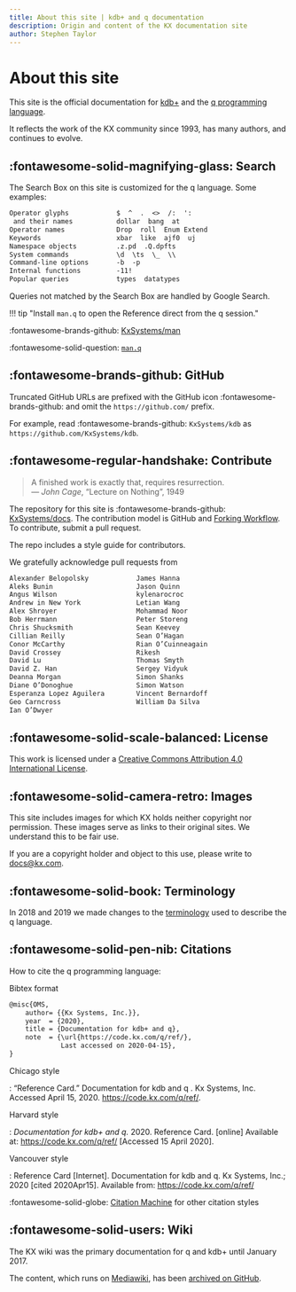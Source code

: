 ```yaml
---
title: About this site | kdb+ and q documentation
description: Origin and content of the KX documentation site
author: Stephen Taylor
---
```

# About this site


This site is the official documentation for [kdb+](../database/index.md) and the [q programming language](../ref/index.md).

It reflects the work of the KX community since 1993, has many authors,
and continues to evolve.

## :fontawesome-solid-magnifying-glass: Search

The Search Box on this site is customized for the q language.
Some examples:

```txt
Operator glyphs            $  ^  .  <>  /:  ':
 and their names           dollar  bang  at
Operator names             Drop  roll  Enum Extend
Keywords                   xbar  like  ajf0  uj
Namespace objects          .z.pd  .Q.dpfts
System commands            \d  \ts  \_  \\
Command-line options       -b  -p
Internal functions         -11!
Popular queries            types  datatypes
```

Queries not matched by the Search Box are handled by Google Search.

!!! tip "Install `man.q` to open the Reference direct from the q session."

:fontawesome-brands-github:
[KxSystems/man](https://github.com/KxSystems/man)

:fontawesome-solid-question:
[`man.q`](man.md)


## :fontawesome-brands-github: GitHub

Truncated GitHub URLs are prefixed with the GitHub icon :fontawesome-brands-github: and omit the `https://github.com/` prefix.

For example, read :fontawesome-brands-github: `KxSystems/kdb` as `https://github.com/KxSystems/kdb`.


## :fontawesome-regular-handshake: Contribute

> A finished work is exactly that, requires resurrection.<br>
— _John Cage_, “Lecture on Nothing”, 1949

The repository for this site is
:fontawesome-brands-github:
[KxSystems/docs](https://github.com/KxSystems/docs).
The contribution model is GitHub and [Forking Workflow](https://www.atlassian.com/git/tutorials/comparing-workflows#forking-workflow).
To contribute, submit a pull request.

The repo includes a style guide for contributors.


We gratefully acknowledge pull requests from

```txt
Alexander Belopolsky            James Hanna
Aleks Bunin                     Jason Quinn
Angus Wilson                    kylenarocroc
Andrew in New York              Letian Wang
Alex Shroyer                    Mohammad Noor
Bob Herrmann                    Peter Storeng
Chris Shucksmith                Sean Keevey
Cillian Reilly                  Sean O’Hagan
Conor McCarthy                  Rian O’Cuinneagain
David Crossey                   Rikesh
David Lu                        Thomas Smyth
David Z. Han                    Sergey Vidyuk
Deanna Morgan                   Simon Shanks
Diane O’Donoghue                Simon Watson
Esperanza Lopez Aguilera        Vincent Bernardoff
Geo Carncross                   William Da Silva 
Ian O’Dwyer                     
```

## :fontawesome-solid-scale-balanced: License
This work is licensed under a <a rel="license" href="https://creativecommons.org/licenses/by/4.0/">Creative Commons Attribution 4.0 International License</a>.



## :fontawesome-solid-camera-retro: Images

This site includes images for which KX holds neither copyright nor permission.
These images serve as links to their original sites.
We understand this to be fair use.

If you are a copyright holder and object to this use, please write to docs@kx.com.


## :fontawesome-solid-book: Terminology

In 2018 and 2019 we made changes to the [terminology](terminology.md) used to describe the q language.


## :fontawesome-solid-pen-nib: Citations

How to cite the q programming language:

Bibtex format

```txt
@misc{OMS,
    author= {{Kx Systems, Inc.}},
    year  = {2020},
    title = {Documentation for kdb+ and q},
    note  = {\url{https://code.kx.com/q/ref/},
             Last accessed on 2020-04-15},
}
```


Chicago style

: “Reference Card.” Documentation for kdb and q . Kx Systems, Inc. Accessed April 15, 2020. https://code.kx.com/q/ref/.


Harvard style

: _Documentation for kdb+ and q._ 2020. Reference Card. [online] Available at: <https://code.kx.com/q/ref/> [Accessed 15 April 2020].


Vancouver style

: Reference Card [Internet]. Documentation for kdb and q. Kx Systems, Inc.; 2020 [cited 2020Apr15]. Available from: https://code.kx.com/q/ref/


:fontawesome-solid-globe:
[Citation Machine](https://www.citationmachine.net/) for other citation styles


## :fontawesome-solid-users: Wiki

The KX wiki was the primary documentation for q and kdb+ until January 2017.

The content, which runs on [Mediawiki](http://mediawiki.org),
has
been [archived on GitHub](https://github.com/kxsystems/wiki).
